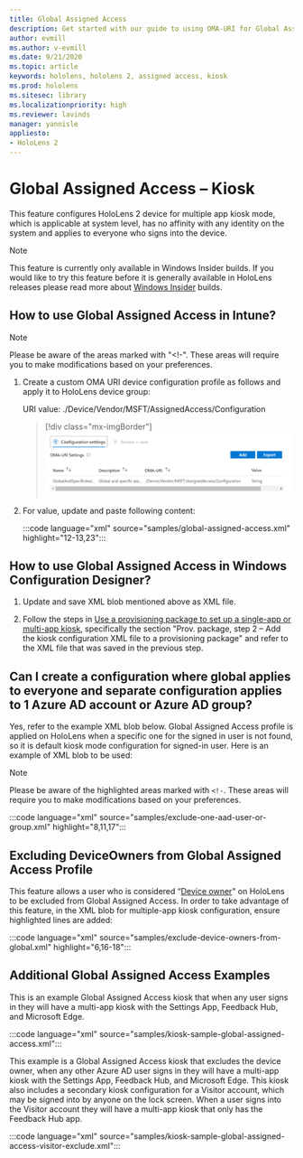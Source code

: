 ```yaml
---
title: Global Assigned Access
description: Get started with our guide to using OMA-URI for Global Assigned Access Kiosks with Intune and windows configuration designer.
author: evmill
ms.author: v-evmill
ms.date: 9/21/2020
ms.topic: article
keywords: hololens, hololens 2, assigned access, kiosk
ms.prod: hololens
ms.sitesec: library
ms.localizationpriority: high
ms.reviewer: lavinds
manager: yannisle
appliesto:
- HoloLens 2
---
```


# Global Assigned Access – Kiosk

This feature configures HoloLens 2 device for multiple app kiosk mode, which is applicable at system level, has no affinity with any identity on the system and applies to everyone who signs into the device.

> [!NOTE]
> This feature is currently only available in Windows Insider builds. If you would like to try this feature before it is generally available in HoloLens releases please read more about [Windows Insider](hololens-insider.md) builds.

## How to use Global Assigned Access in Intune?

> [!NOTE]
> Please be aware of the areas marked with "<!-". These areas will require you to make modifications based on your preferences.

1. Create a custom OMA URI device configuration profile as follows and apply it to HoloLens device group:

    URI value: ./Device/Vendor/MSFT/AssignedAccess/Configuration

    > [!div class="mx-imgBorder"]
    > ![Global Assigned Access OMA-URI in Intune](images/global-assigned-access-omauri.png)

2. For value, update and paste following content:

    :::code language="xml" source="samples/global-assigned-access.xml" highlight="12-13,23":::

## How to use Global Assigned Access in Windows Configuration Designer?

1. Update and save XML blob mentioned above as XML file. 

2. Follow the steps in [Use a provisioning package to set up a single-app or multi-app kiosk](hololens-kiosk.md#use-a-provisioning-package-to-set-up-a-single-app-or-multi-app-kiosk), specifically the section "Prov. package, step 2 – Add the kiosk configuration XML file to a provisioning package" and refer to the XML file that was saved in the previous step.

## Can I create a configuration where global applies to everyone and separate configuration applies to 1 Azure AD account or Azure AD group? 

Yes, refer to the example XML blob below. Global Assigned Access profile is applied on HoloLens when a specific one for the signed in user is not found, so it is default kiosk mode configuration for signed-in user.
Here is an example of XML blob to be used:

> [!NOTE]
> Please be aware of the highlighted areas marked with `<!-`. These areas will require you to make modifications based on your preferences.

 :::code language="xml" source="samples/exclude-one-aad-user-or-group.xml" highlight="8,11,17":::

## Excluding DeviceOwners from Global Assigned Access Profile

This feature allows a user who is considered “[Device owner](security-adminless-os.md)" on HoloLens to be excluded from Global Assigned Access. In order to take advantage of this feature, in the XML blob for multiple-app kiosk configuration, ensure highlighted lines are added:

 :::code language="xml" source="samples/exclude-device-owners-from-global.xml" highlight="6,16-18":::

## Additional Global Assigned Access Examples

This is an example Global Assigned Access kiosk that when any user signs in they will have a multi-app kiosk with the Settings App, Feedback Hub, and Microsoft Edge.

:::code language="xml" source="samples/kiosk-sample-global-assigned-access.xml":::

This example is a Global Assigned Access kiosk that excludes the device owner, when any other Azure AD user signs in they will have a multi-app kiosk with the Settings App, Feedback Hub, and Microsoft Edge. This kiosk also includes a secondary kiosk configuration for a Visitor account, which may be signed into by anyone on the lock screen. When a user signs into the Visitor account they will have a multi-app kiosk that only has the Feedback Hub app.

:::code language="xml" source="samples/kiosk-sample-global-assigned-access-visitor-exclude.xml":::
